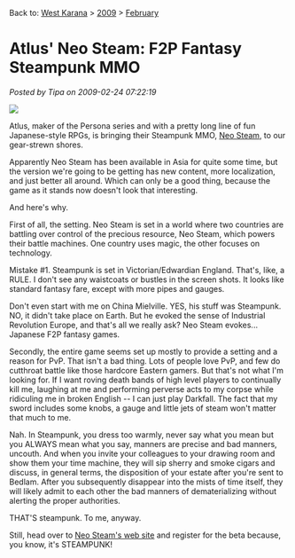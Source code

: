 Back to: [West Karana](/posts/westkarana.md) > [2009](/posts/2009/westkarana.md) > [February](./westkarana.md)
# Atlus' Neo Steam: F2P Fantasy Steampunk MMO

*Posted by Tipa on 2009-02-24 07:22:19*

![](../../../images/neosteam.jpg)

Atlus, maker of the Persona series and with a pretty long line of fun Japanese-style RPGs, is bringing their Steampunk MMO, [Neo Steam](http://neosteam.atlusonline.com/), to our gear-strewn shores.

Apparently Neo Steam has been available in Asia for quite some time, but the version we're going to be getting has new content, more localization, and just better all around. Which can only be a good thing, because the game as it stands now doesn't look that interesting.

And here's why.

First of all, the setting. Neo Steam is set in a world where two countries are battling over control of the precious resource, Neo Steam, which powers their battle machines. One country uses magic, the other focuses on technology.

Mistake #1. Steampunk is set in Victorian/Edwardian England. That's, like, a RULE. I don't see any waistcoats or bustles in the screen shots. It looks like standard fantasy fare, except with more pipes and gauges.

Don't even start with me on China Mielville. YES, his stuff was Steampunk. NO, it didn't take place on Earth. But he evoked the sense of Industrial Revolution Europe, and that's all we really ask? Neo Steam evokes... Japanese F2P fantasy games.

Secondly, the entire game seems set up mostly to provide a setting and a reason for PvP. That isn't a bad thing. Lots of people love PvP, and few do cutthroat battle like those hardcore Eastern gamers. But that's not what I'm looking for. If I want roving death bands of high level players to continually kill me, laughing at me and performing perverse acts to my corpse while ridiculing me in broken English -- I can just play Darkfall. The fact that my sword includes some knobs, a gauge and little jets of steam won't matter that much to me.

Nah. In Steampunk, you dress too warmly, never say what you mean but you ALWAYS mean what you say, manners are precise and bad manners, uncouth. And when you invite your colleagues to your drawing room and show them your time machine, they will sip sherry and smoke cigars and discuss, in general terms, the disposition of your estate after you're sent to Bedlam. After you subsequently disappear into the mists of time itself, they will likely admit to each other the bad manners of dematerializing without alerting the proper authorities.

THAT'S steampunk. To me, anyway.

Still, head over to [Neo Steam's web site](http://neosteam.atlusonline.com/) and register for the beta because, you know, it's STEAMPUNK!

